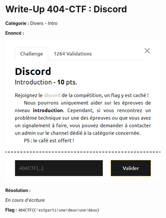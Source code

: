 # Write-Up 404-CTF : Discord

__Catégorie :__ Divers - Intro

**Enoncé :**

![Enoncé](images/enonce.png)

**Résolution :**

_En cours d'écriture_

**Flag :** `404CTF{C'estparti!une!deux!une!deux}`